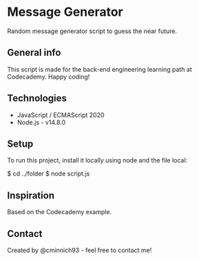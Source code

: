 # Message Generator 

Random message generator script to guess the near future.

## General info

This script is made for the back-end engineering learning path at Codecademy. Happy coding!

## Technologies

- JavaScript / ECMAScript 2020
- Node.js - v14.8.0

## Setup

To run this project, install it locally using node and the file local:

$ cd ../folder
$ node script.js

## Inspiration

Based on the Codecademy example.

## Contact

Created by @cminnich93 - feel free to contact me!
